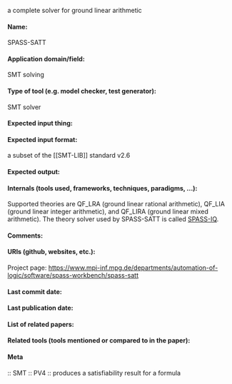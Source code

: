 a complete solver for ground linear arithmetic

#### Name:
SPASS-SATT

#### Application domain/field:
SMT solving

#### Type of tool (e.g. model checker, test generator):
SMT solver

#### Expected input thing:

#### Expected input format:
a subset of the [[SMT-LIB]] standard v2.6 

#### Expected output:

#### Internals (tools used, frameworks, techniques, paradigms, ...):
Supported theories are QF\_LRA (ground linear rational arithmetic), QF\_LIA (ground linear integer arithmetic), and QF\_LIRA (ground linear mixed arithmetic). The theory solver used by SPASS-SATT is called [SPASS-IQ](https://www.mpi-inf.mpg.de/departments/automation-of-logic/software/spass-workbench/spass-iq/).

#### Comments:

#### URIs (github, websites, etc.):
Project page: https://www.mpi-inf.mpg.de/departments/automation-of-logic/software/spass-workbench/spass-satt

#### Last commit date:

#### Last publication date:

#### List of related papers:

#### Related tools (tools mentioned or compared to in the paper):

#### Meta
:: SMT
:: PV4 :: produces a satisfiability result for a formula

